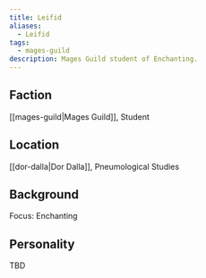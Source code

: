 ```yaml
---
title: Leifid
aliases:
  - Leifid
tags:
  - mages-guild
description: Mages Guild student of Enchanting.
---
```

## Faction
[[mages-guild|Mages Guild]], Student
## Location
[[dor-dalla|Dor Dalla]], Pneumological Studies
## Background
Focus: Enchanting
## Personality
TBD
